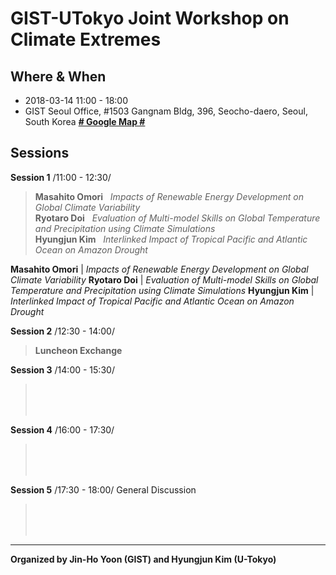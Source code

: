 # GIST-UTokyo Joint Workshop on Climate Extremes

## Where & When 	
  * 2018-03-14 11:00 - 18:00 
  * GIST Seoul Office, #1503 Gangnam Bldg, 396, Seocho-daero, Seoul, South Korea [**# Google Map #**](https://goo.gl/maps/EqFeJZRTqbn)

## Sessions 

**Session 1** /11:00 - 12:30/

  > **Masahito Omori** &nbsp;&nbsp;_Impacts of Renewable Energy Development on Global Climate Variability_<br />
  > **Ryotaro Doi**    &nbsp;&nbsp;_Evaluation of Multi-model Skills on Global Temperature and Precipitation using Climate Simulations_<br />
  > **Hyungjun Kim**   &nbsp;&nbsp;_Interlinked Impact of Tropical Pacific and Atlantic Ocean on Amazon Drought_

**Masahito Omori** | _Impacts of Renewable Energy Development on Global Climate Variability_
**Ryotaro Doi**    | _Evaluation of Multi-model Skills on Global Temperature and Precipitation using Climate Simulations_
**Hyungjun Kim**   | _Interlinked Impact of Tropical Pacific and Atlantic Ocean on Amazon Drought_

**Session 2** /12:30 - 14:00/	
  > **Luncheon Exchange**

**Session 3** /14:00 - 15:30/
  > <br />
  > <br />
  > <br />

**Session 4** /16:00 - 17:30/	
  > <br />
  > <br />
  > <br />

**Session 5** /17:30 - 18:00/	General Discussion
  > <br />
  > <br />
  > <br />

--------------------------------------------------------------
__Organized by Jin-Ho Yoon (GIST) and Hyungjun Kim (U-Tokyo)__
<!--stackedit_data:
eyJoaXN0b3J5IjpbLTg5NzExNzI5XX0=
-->
